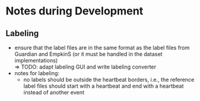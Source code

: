 # Notes during Development

## Labeling
* ensure that the label files are in the same format as the label files from Guardian and EmpkinS (or it must be handled in the dataset implementations)  
=> TODO: adapt labeling GUI and write labeling converter
* notes for labeling:
  * no labels should be outside the heartbeat borders, i.e., the reference label files should start with a heartbeat and end with a heartbeat instead of another event